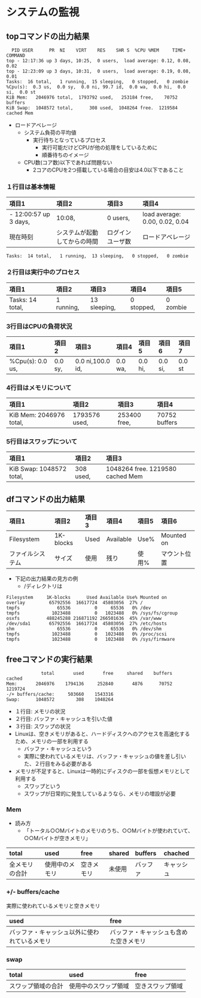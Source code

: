# システムの監視

## topコマンドの出力結果

```text
  PID USER      PR  NI    VIRT    RES    SHR S  %CPU %MEM     TIME+ COMMAND                                                                                                                                                                                                                                                                                                                   
top - 12:17:36 up 3 days, 10:25,  0 users,  load average: 0.12, 0.08, 0.02
top - 12:23:09 up 3 days, 10:31,  0 users,  load average: 0.19, 0.08, 0.01
Tasks:  16 total,   1 running,  15 sleeping,   0 stopped,   0 zombie
%Cpu(s):  0.3 us,  0.0 sy,  0.0 ni, 99.7 id,  0.0 wa,  0.0 hi,  0.0 si,  0.0 st
KiB Mem:   2046976 total,  1793792 used,   253184 free,    70752 buffers
KiB Swap:  1048572 total,      308 used,  1048264 free.  1219584 cached Mem
```

* ロードアベレージ
    * システム負荷の平均値
        * 実行待ちとなっているプロセス
            * 実行可能だけどCPUが他の処理をしているために
            * 順番待ちのイメージ
    * CPU数(コア数)以下であれば問題ない
        * 2コアのCPUを2つ搭載している場合の目安は4.0以下であること

### １行目は基本情報

| 項目1 | 項目2 | 項目3 | 項目4 |
|:----|:----|:----|:----|
| - 12:00:57 up 3 days, | 10:08, | 0 users, | load average: 0.00, 0.02, 0.04 |
| 現在時刻 | システムが起動してからの時間 | ログインユーザ数 | ロードアベレージ |

```text
Tasks:  14 total,   1 running,  13 sleeping,   0 stopped,   0 zombie
```

### ２行目は実行中のプロセス

| 項目1 | 項目2 | 項目3 | 項目4 | 項目5 |
|:----|:----|:----|:----|:----|
| Tasks:  14 total, | 1 running, | 13 sleeping, | 0 stopped, | 0 zombie |

### 3行目はCPUの負荷状況

| 項目1 | 項目2 | 項目3 | 項目4 | 項目5 | 項目6 | 項目7 |
|:----|:----|:----|:----|:----|:----|:----|
| %Cpu(s):  0.0 us, | 0.0 sy, | 0.0 ni,100.0 id, | 0.0 wa, | 0.0 hi, | 0.0 si, | 0.0 st |

### 4行目はメモリについて

| 項目1 | 項目2 | 項目3 | 項目4 |
|:----|:----|:----|:----|
| KiB Mem:   2046976 total, | 1793576 used, | 253400 free, | 70752 buffers |

### 5行目はスワップについて

| 項目1 | 項目2 | 項目3 |
|:----|:----|:----|
| KiB Swap:  1048572 total, | 308 used, | 1048264 free.  1219580 cached Mem |

## dfコマンドの出力結果

| 項目1 | 項目2 | 項目3 | 項目4 | 項目5 | 項目6 |
|:----|:----|:----|:----|:----|:----|
| Filesystem | 1K-blocks | Used | Available | Use% | Mounted on |
| ファイルシステム | サイズ | 使用 | 残り | 使用% | マウント位置 |

* 下記の出力結果の見方の例
    * /ディレクトリは

```text
Filesystem     1K-blocks      Used Available Use% Mounted on
overlay         65792556  16617724  45803056  27% /
tmpfs              65536         0     65536   0% /dev
tmpfs            1023488         0   1023488   0% /sys/fs/cgroup
osxfs          488245288 216871192 266501636  45% /var/www
/dev/sda1       65792556  16617724  45803056  27% /etc/hosts
shm                65536         0     65536   0% /dev/shm
tmpfs            1023488         0   1023488   0% /proc/scsi
tmpfs            1023488         0   1023488   0% /sys/firmware
```

## freeコマンドの実行結果

```text
             total       used       free     shared    buffers     cached
Mem:       2046976    1794136     252840       4876      70752    1219724
-/+ buffers/cache:     503660    1543316
Swap:      1048572        308    1048264
```

* １行目: メモリの状況
* ２行目: バッファ・キャッシュを引いた値
* ３行目: スワップの状況
* Linuxは、空きメモリがあると、ハードディスクへのアクセスを高速化するため、メモリの一部を利用する
    * バッファ・キャッシュという
    * 実際に使われているメモリは、バッファ・キャッシュの値を差し引いた、２行目をみる必要がある
* メモリが不足すると、Linuxは一時的にディスクの一部を仮想メモリとして利用する
    * スワップという
    * スワップが日常的に発生しているようなら、メモリの増設が必要

### Mem

* 読み方
    * 「トータル○○Mバイトのメモリのうち、○○Mバイトが使われていて、○○Mバイトが空きメモリ」

| total | used | free | shared | buffers | chached |
|:----|:----|:----|:----|:----|:----|
| 全メモリの合計 | 使用中のメモリ | 空きメモリ | 未使用 | バッファ | キャッシュ |

### +/- buffers/cache

実際に使われているメモリと空きメモリ

| used | free |
|:----|:----|
| バッファ・キャッシュ以外に使われているメモリ | バッファ・キャッシュも含めた空きメモリ |

### swap

| total | used | free |
|:----|:----|:----|
| スワップ領域の合計 | 使用中のスワップ領域 | 空きスワップ領域 |
